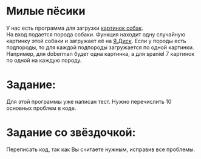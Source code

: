 
# Милые пёсики
У нас есть программа для загрузки [картинок собак](https://dog.ceo/dog-api/documentation).  
На вход подается порода собаки. Функция находит одну случайную картинку этой собаки и загружает её на [Я.Диск](https://yandex.ru/dev/disk/poligon/).
Если у породы есть подпороды, то для каждой подпороды загружается по одной картинки.
Например, для doberman будет одна картинка, а для spaniel 7 картинок по одной на каждую породу.

# Задание:
Для этой программы уже написан тест. Нужно перечислить 10 основных проблем в коде.

# Задание со звёздочкой:
Переписать код, так как Вы считаете нужным, исправив все проблемы.

